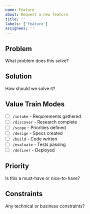 ```yaml
---
name: Feature
about: Request a new feature
title: ''
labels: ['feature']
assignees: ''
---
```


## Problem
What problem does this solve?

## Solution
How should we solve it?

## Value Train Modes
- [ ] `/intake` - Requirements gathered
- [ ] `/discover` - Research complete
- [ ] `/scope` - Priorities defined
- [ ] `/design` - Specs created
- [ ] `/build` - Code written
- [ ] `/evaluate` - Tests passing
- [ ] `/deliver` - Deployed

## Priority
Is this a must-have or nice-to-have?

## Constraints
Any technical or business constraints?